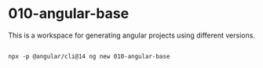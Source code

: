 # 010-angular-base

This is a workspace for generating angular projects using different versions.

```

npx -p @angular/cli@14 ng new 010-angular-base

```


